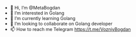 - 👋 Hi, I’m @MetaBogdan
- 👀 I’m interested in Golang 
- 🌱 I’m currently learning Golang
- 💞️ I’m looking to collaborate on Golang developer 
- 📫 How to reach me Telegram https://t.me/VozniyBogdan

<!---
MetaBogdan/MetaBogdan is a ✨ special ✨ repository because its `README.md` (this file) appears on your GitHub profile.
You can click the Preview link to take a look at your changes.
--->
